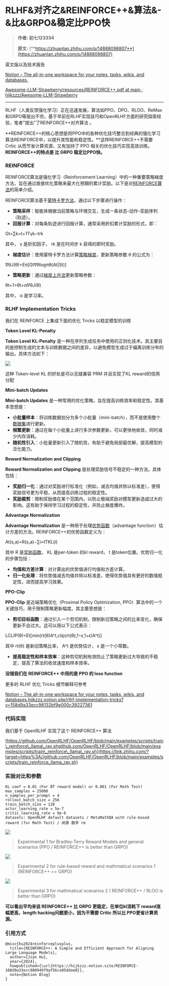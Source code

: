 # RLHF&对齐之&REINFORCE++&算法&-&比&GRPO&稳定比PPO快
> **作者: 初七123334**
> 
> **原文:** [**https://zhuanlan.zhihu.com/p/14888098807**](https://zhuanlan.zhihu.com/p/14888098807)

英文版以及技术报告

[Notion – The all-in-one workspace for your notes, tasks, wikis, and databases.](https://hijkzzz.notion.site/reinforce-plus-plus)

[Awesome-LLM-Strawberry/resources/REINFORCE++.pdf at main · hijkzzz/Awesome-LLM-Strawberry](https://github.com/hijkzzz/Awesome-LLM-Strawberry/blob/main/resources/REINFORCE++.pdf)

* * *

RLHF（人类反馈强化学习）正在迅速发展，算法如PPO、DPO、RLOO、ReMax和GRPO等层出不穷。基于早前在RLHF实现技巧和OpenRLHF方面的研究探索经验，笔者"提出"了REINFORCE++对齐算法 。

\*\*REINFORCE++的核心思想是将PPO中的各种优化技巧整合到经典的强化学习算法REINFORCE中，以提升其性能和稳定性。\*\*这样REINFORCE++不需要 Critic 从而节省计算资源，又有加持了 PPO 相关的优化技巧实现高效训练。 **REINFORCE++的特点是 比 GRPO 稳定比PPO快。**

### REINFORCE

REINFORCE算法是强化学习（Reinforcement Learning）中的一种重要策略梯度方法，旨在通过直接优化策略来最大化预期的累计奖励。以下是对[REINFORCE算法](https://zhida.zhihu.com/search?content_id=252000540&content_type=Article&match_order=2&q=REINFORCE%E7%AE%97%E6%B3%95&zhida_source=entity)的简单介绍。

REINFORCE算法基于[蒙特卡罗方法](https://zhida.zhihu.com/search?content_id=252000540&content_type=Article&match_order=1&q=%E8%92%99%E7%89%B9%E5%8D%A1%E7%BD%97%E6%96%B9%E6%B3%95&zhida_source=entity)，通过以下步骤进行操作：

*   **策略采样**：智能体根据当前策略与环境交互，生成一条状态-动作-奖励序列（轨迹）。
*   **回报计算**：对每条轨迹进行回报计算，通常采用折扣累计奖励的形式，即：

Gt=∑k=t+1Tγk−trk

其中， γ 是折扣因子， rk 是在时间步 k 获得的即时奖励。

*   **梯度估计**：使用蒙特卡罗方法计算[策略梯度](https://zhida.zhihu.com/search?content_id=252000540&content_type=Article&match_order=2&q=%E7%AD%96%E7%95%A5%E6%A2%AF%E5%BA%A6&zhida_source=entity)，更新策略参数 θ 的公式为：

∇θJ(θ)=Eπ\[Gt∇θlog⁡πθ(At|St)\]

*   **策略更新**：通过[梯度上升法](https://zhida.zhihu.com/search?content_id=252000540&content_type=Article&match_order=1&q=%E6%A2%AF%E5%BA%A6%E4%B8%8A%E5%8D%87%E6%B3%95&zhida_source=entity)更新策略参数：

θt+1=θt+α∇θJ(θ)

其中， α 是学习率。

### RLHF Implementation Tricks

我们在 REINFORCE 上集成下面的优化 Tricks 以稳定模型的训练

**Token Level KL-Penalty**

**Token Level KL-Penalty** 是一种在序列生成任务中使用的正则化技术。其主要目的是控制生成的文本与训练数据之间的差异，以避免模型生成过于偏离训练分布的输出。具体方法如下：

![](RLHF&对齐之&REINFORCE++&算法&-&比&GR.jpg)

这种 Token-level KL 的好处是可以无缝兼容 PRM 并且实现了KL reward的信用分配

**Mini-batch Updates**

**Mini-batch Updates** 是一种常用的优化策略，旨在提高训练效率和稳定性。其基本思想是：

*   **小批量样本**：将训练数据划分为多个小批量（mini-batch），而不是使用整个[数据集](https://zhida.zhihu.com/search?content_id=252000540&content_type=Article&match_order=1&q=%E6%95%B0%E6%8D%AE%E9%9B%86&zhida_source=entity)进行更新。
*   **频繁更新**：通过在每个小批量上进行多次参数更新，可以更快地收敛，同时减少内存消耗。
*   **随机性引入**：小批量更新引入了随机性，有助于避免局部最优解，提高模型的泛化能力。

**Reward Normalization and Clipping**

**Reward Normalization and Clipping** 是处理奖励信号不稳定的一种方法。具体包括：

*   **奖励归一化**：通过对奖励进行标准化（例如，减去均值并除以标准差），使得奖励信号更为平稳，从而提高训练过程的稳定性。
*   **奖励裁剪**：限制奖励值在某个范围内，以防止极端奖励对模型更新造成过大的影响。这有助于保持学习过程的稳定性，并防止梯度爆炸。

**Advantage Normalization**

**Advantage Normalization** 是一种用于处理[优势函数](https://zhida.zhihu.com/search?content_id=252000540&content_type=Article&match_order=1&q=%E4%BC%98%E5%8A%BF%E5%87%BD%E6%95%B0&zhida_source=entity)（advantage function）估计方差的方法。REINFORCE++的优势函数定义为：

At(s,a)=R(s,a)−∑i=tTKL(i)

其中 R 是[奖励函数](https://zhida.zhihu.com/search?content_id=252000540&content_type=Article&match_order=1&q=%E5%A5%96%E5%8A%B1%E5%87%BD%E6%95%B0&zhida_source=entity)， KL 是per-token 的kl reward， t 是token位置。优势归一化的步骤包括：

*   **均值和方差计算**：对计算出的优势值进行均值和方差计算。
*   **归一化处理**：将优势值减去均值并除以标准差，使得优势值具有更好的数值稳定性，进而提高学习效果。

**PPO-Clip**

**PPO-Clip** 是近端策略优化（Proximal Policy Optimization, PPO）算法中的一个关键技巧，用于限制策略更新幅度。其主要思想是：

*   **剪切目标函数**：通过引入一个剪切机制，限制新旧策略之间的比率变化，确保更新不会过大。这可以用以下公式表示：

LCLIP(θ)=Et\[min(rt(θ)A^t,clip(rt(θ),1−ϵ,1+ϵ)A^t)\]

其中 rt(θ) 是新旧策略比率， A^t 是优势估计， ϵ 是一个小常数。

*   **提高稳定性和样本效率**：这种剪切机制有效防止了策略更新过大导致的不稳定，提高了算法的收敛速度和样本效率。

**没错我们在 REINFORCE++ 中用的是 PPO 的 loss function**

更多的 RLHF 优化 Tricks 细节解释可参考

[Notion – The all-in-one workspace for your notes, tasks, wikis, and databases.hijkzzz.notion.site/rlhf-implementation-tricks?v=158d9a33ecc98132bf9e000c39227361](https://link.zhihu.com/?target=https%3A//hijkzzz.notion.site/rlhf-implementation-tricks%3Fv%3D158d9a33ecc98132bf9e000c39227361)

### 代码实现

我们基于 OpenRLHF 实现了这个 REINFORCE++ 算法

[https://github.com/OpenRLHF/OpenRLHF/blob/main/examples/scripts/train\_reinforce\_llama\_ray.shgithub.com/OpenRLHF/OpenRLHF/blob/main/examples/scripts/train\_reinforce\_llama\_ray.sh](https://link.zhihu.com/?target=https%3A//github.com/OpenRLHF/OpenRLHF/blob/main/examples/scripts/train_reinforce_llama_ray.sh)

### 实验对比和参数

```text-plain
KL coef = 0.01 (For BT reward model) or 0.001 (For Math Test) 
max_samples = 25000 
n_samples_per_prompt = 4 
rollout_batch_size = 256 
train_batch_size = 128 
actor_learning_rate = 5e-7 
critic_learning_rate = 9e-6 
datasets: OpenRLHF default datasets / MetaMathQA with rule-based reward (for Math Test) / 闭源 数学 rm
```

![](1_RLHF&对齐之&REINFORCE++&算法&-&比&GR.jpg)

> Experimental 1 for Bradley-Terry Reward Models and general scenarios (PPO / REINFORCE++ is better than GRPO)

![](2_RLHF&对齐之&REINFORCE++&算法&-&比&GR.jpg)

> Experimental 2 for rule-based reward and mathmatical scenarios 1 (REINFORCE++ == GRPO)

![](3_RLHF&对齐之&REINFORCE++&算法&-&比&GR.jpg)

> Experimental 3 for mathmatical scenarios 2 ( REINFORCE++ / RLOO is better than GRPO)

**可以看出平均来说 REINFORCE++ 比 GRPO 更稳定，在单位kl消耗下 reward涨幅更高，length hacking问题更小，因为不需要 Critic 所以比 PPO更省计算资源。**

### **引用方式**

```text-plain
@misc{hu2024reinforceplusplus,
  title={REINFORCE++: A Simple and Efficient Approach for Aligning Large Language Models},
  author={Jian Hu},
  year={2024},
  howpublished={\url{https://hijkzzz.notion.site/REINFORCE-168d9a33ecc980949f9af56ca95ddae0}},
  note={Notion Blog}
}
```